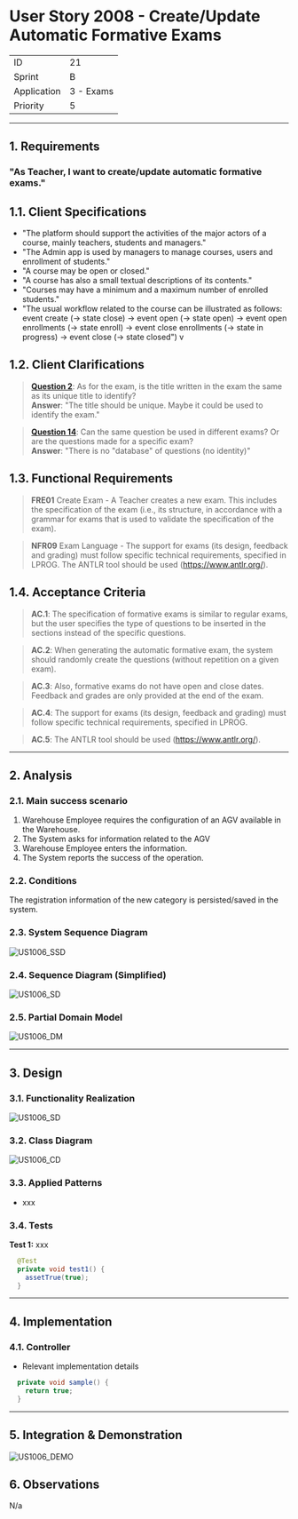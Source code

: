 # User Story 2008 - Create/Update Automatic Formative Exams

|             |           |
| ----------- | --------- |
| ID          | 21        |
| Sprint      | B         |
| Application | 3 - Exams |
| Priority    | 5         |

---

## 1. Requirements

### "As Teacher, I want to create/update automatic formative exams."

## 1.1. Client Specifications

<!-- TODO -->

- "The platform should support the activities of the major actors of a course, mainly teachers, students and managers."
- "The Admin app is used by managers to manage courses, users and enrollment of students."
- "A course may be open or closed."
- "A course has also a small textual descriptions of its contents."
- "Courses may have a minimum and a maximum number of enrolled students."
- "The usual workflow related to the course can be illustrated as follows:
  event create (-> state close) -> event open (-> state open) -> event open enrollments (-> state
  enroll) -> event close enrollments (-> state in progress) -> event close (-> state closed")
  v

## 1.2. Client Clarifications

<!-- TODO -->

> [**Question 2**](../../client-clarifications.md#question-2): As for the exam, is the title written in the exam the same as its unique title to identify?
> \
> **Answer**: "The title should be unique. Maybe it could be used to identify the exam."

> [**Question 14**](../../client-clarifications.md#question-14): Can the same question be used in different exams? Or are the questions made for a specific exam?
> \
> **Answer**: "There is no "database" of questions (no identity)"

## 1.3. Functional Requirements

> **FRE01** Create Exam - A Teacher creates a new exam. This includes the specification of the exam (i.e., its structure, in accordance with a grammar for exams that is used to validate the specification of the exam).

> **NFR09** Exam Language - The support for exams (its design, feedback and grading) must follow specific technical requirements, specified in LPROG. The ANTLR tool should be used (<https://www.antlr.org/>).

## 1.4. Acceptance Criteria

> **AC.1**: The specification of formative exams is similar to regular exams, but the user specifies the type of questions to be inserted in the sections instead of the specific questions.

> **AC.2**: When generating the automatic formative exam, the system should randomly create the questions (without repetition on a given exam).

> **AC.3**: Also, formative exams do not have open and close dates. Feedback and grades are only provided at the end of the exam.

> **AC.4**: The support for exams (its design, feedback and grading) must follow specific technical requirements, specified in LPROG.

> **AC.5**: The ANTLR tool should be used (<https://www.antlr.org/>).

---

## 2. Analysis

### 2.1. Main success scenario

<!-- TODO -->

1. Warehouse Employee requires the configuration of an AGV available in the Warehouse.
2. The System asks for information related to the AGV
3. Warehouse Employee enters the information.
4. The System reports the success of the operation.

### 2.2. Conditions

<!-- TODO -->

The registration information of the new category is persisted/saved in the system.

### 2.3. System Sequence Diagram

![US1006_SSD](out/US1006_SSD.svg)

### 2.4. Sequence Diagram (Simplified)

![US1006_SD](out/US1006_SD.svg)

### 2.5. Partial Domain Model

![US1006_DM](out/US1006_DM.svg)

---

## 3. Design

### 3.1. Functionality Realization

![US1006_SD](out/US1006_SD.svg)

### 3.2. Class Diagram

![US1006_CD](out/US1006_CD.svg)

### 3.3. Applied Patterns

<!-- TODO -->

- xxx

### 3.4. Tests

<!-- TODO -->

**Test 1:** xxx

```java
  @Test
  private void test1() {
    assetTrue(true);
  }
```

---

## 4. Implementation

### 4.1. Controller

<!-- TODO -->

- Relevant implementation details

```java
  private void sample() {
    return true;
  }
```

---

## 5. Integration & Demonstration

<!-- TODO -->

![US1006_DEMO](assets/US1006_DEMO.png)

## 6. Observations

<!-- TODO -->

N/a
